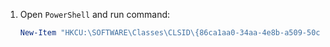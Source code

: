 1. Open `PowerShell` and run command:
    ```powershell
    New-Item "HKCU:\SOFTWARE\Classes\CLSID\{86ca1aa0-34aa-4e8b-a509-50c905bae2a2}\InprocServer32" -Force | Out-Null;Set-ItemProperty -LiteralPath "HKCU:\SOFTWARE\Classes\CLSID\{86ca1aa0-34aa-4e8b-a509-50c905bae2a2}\InprocServer32" -Name "(Default)" -Value ""
    ```
